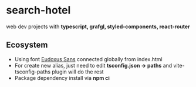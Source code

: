 # search-hotel
web dev projects with **typescript, grafgl, styled-components, react-router**

## Ecosystem

* Using font [Eudoxus Sans](https://stijndv.com/goodies/eudoxus-sans/) connected globally from index.html
* For create new alias, just need to edit **tsconfig.json -> paths** and vite-tsconfig-paths plugin will do the rest
* Package dependency install via **npm ci**
